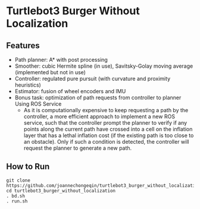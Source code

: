 # Turtlebot3 Burger Without Localization
## Features
- Path planner: A* with post processing
- Smoother: cubic Hermite spline (in use), Savitsky-Golay moving average (implemented but not in use)
- Controller: regulated pure pursuit (with curvature and proximity heuristics)
- Estimator: fusion of wheel encoders and IMU
- Bonus task: optimization of path requests from controller to planner Using ROS Service
  - As it is computationally expensive to keep requesting a path by the controller, a more efficient approach to implement a new ROS service, such that the controller prompt the planner to verify if any points along the current path have crossed into a cell on the inflation layer that has a lethal inflation cost (if the existing path is too close to an obstacle). Only if such a condition is detected, the controller will request the planner to generate a new path.

## How to Run
```shell
git clone https://github.com/joannechongeqin/turtlebot3_burger_without_localization.git
cd turtlebot3_burger_without_localization
. bd.sh
. run.sh
```
